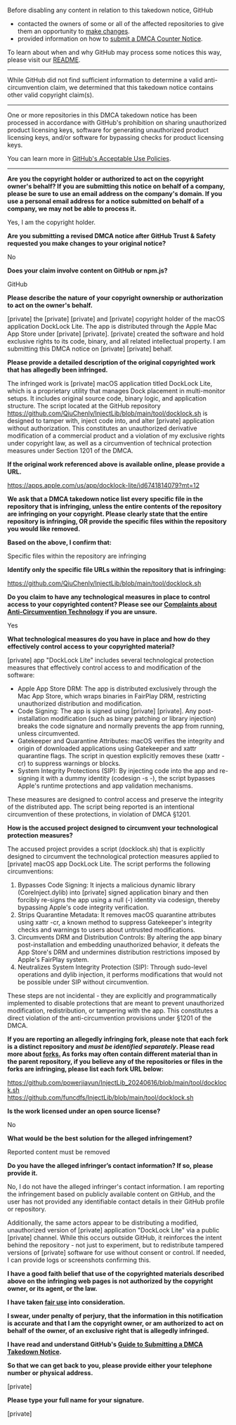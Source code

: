 Before disabling any content in relation to this takedown notice, GitHub
- contacted the owners of some or all of the affected repositories to give them an opportunity to [make changes](https://docs.github.com/en/github/site-policy/dmca-takedown-policy#a-how-does-this-actually-work).
- provided information on how to [submit a DMCA Counter Notice](https://docs.github.com/en/articles/guide-to-submitting-a-dmca-counter-notice).

To learn about when and why GitHub may process some notices this way, please visit our [README](https://github.com/github/dmca/blob/master/README.md#anatomy-of-a-takedown-notice).

---


While GitHub did not find sufficient information to determine a valid anti-circumvention claim, we determined that this takedown notice contains other valid copyright claim(s).

---

One or more repositories in this DMCA takedown notice has been processed in accordance with GitHub's prohibition on sharing unauthorized product licensing keys, software for generating unauthorized product licensing keys, and/or software for bypassing checks for product licensing keys.

You can learn more in [GitHub's Acceptable Use Policies](https://docs.github.com/en/github/site-policy/github-acceptable-use-policies).

---

**Are you the copyright holder or authorized to act on the copyright owner's behalf? If you are submitting this notice on behalf of a company, please be sure to use an email address on the company's domain. If you use a personal email address for a notice submitted on behalf of a company, we may not be able to process it.**

Yes, I am the copyright holder.

**Are you submitting a revised DMCA notice after GitHub Trust & Safety requested you make changes to your original notice?**

No

**Does your claim involve content on GitHub or npm.js?**

GitHub

**Please describe the nature of your copyright ownership or authorization to act on the owner's behalf.**

[private] the [private] [private] and [private] copyright holder of the macOS application DockLock Lite. The app is distributed through the Apple Mac App Store under [private] [private]. [private] created the software and hold exclusive rights to its code, binary, and all related intellectual property. I am submitting this DMCA notice on [private] [private] behalf.

**Please provide a detailed description of the original copyrighted work that has allegedly been infringed.**

The infringed work is [private] macOS application titled DockLock Lite, which is a proprietary utility that manages Dock placement in multi-monitor setups. It includes original source code, binary logic, and application structure. The script located at the GitHub repository https://github.com/QiuChenly/InjectLib/blob/main/tool/docklock.sh is designed to tamper with, inject code into, and alter [private] application without authorization. This constitutes an unauthorized derivative modification of a commercial product and a violation of my exclusive rights under copyright law, as well as a circumvention of technical protection measures under Section 1201 of the DMCA.

**If the original work referenced above is available online, please provide a URL.**

https://apps.apple.com/us/app/docklock-lite/id6741814079?mt=12

**We ask that a DMCA takedown notice list every specific file in the repository that is infringing, unless the entire contents of the repository are infringing on your copyright. Please clearly state that the entire repository is infringing, OR provide the specific files within the repository you would like removed.**

**Based on the above, I confirm that:**

Specific files within the repository are infringing

**Identify only the specific file URLs within the repository that is infringing:**

https://github.com/QiuChenly/InjectLib/blob/main/tool/docklock.sh

**Do you claim to have any technological measures in place to control access to your copyrighted content? Please see our <a href="https://docs.github.com/articles/guide-to-submitting-a-dmca-takedown-notice#complaints-about-anti-circumvention-technology">Complaints about Anti-Circumvention Technology</a> if you are unsure.**

Yes

**What technological measures do you have in place and how do they effectively control access to your copyrighted material?**

[private] app "DockLock Lite" includes several technological protection measures that effectively control access to and modification of the software:
- Apple App Store DRM: The app is distributed exclusively through the Mac App Store, which wraps binaries in FairPlay DRM, restricting unauthorized distribution and modification.  
- Code Signing: The app is signed using [private] [private]. Any post-installation modification (such as binary patching or library injection) breaks the code signature and normally prevents the app from running, unless circumvented.  
- Gatekeeper and Quarantine Attributes: macOS verifies the integrity and origin of downloaded applications using Gatekeeper and xattr quarantine flags. The script in question explicitly removes these (xattr -cr) to suppress warnings or blocks.  
- System Integrity Protections (SIP): By injecting code into the app and re-signing it with a dummy identity (codesign -s -), the script bypasses Apple's runtime protections and app validation mechanisms.

These measures are designed to control access and preserve the integrity of the distributed app. The script being reported is an intentional circumvention of these protections, in violation of DMCA §1201.

**How is the accused project designed to circumvent your technological protection measures?**

The accused project provides a script (docklock.sh) that is explicitly designed to circumvent the technological protection measures applied to [private] macOS app DockLock Lite. The script performs the following circumventions:  
1. Bypasses Code Signing: It injects a malicious dynamic library (CoreInject.dylib) into [private] signed application binary and then forcibly re-signs the app using a null (-) identity via codesign, thereby bypassing Apple's code integrity verification.  
2. Strips Quarantine Metadata: It removes macOS quarantine attributes using xattr -cr, a known method to suppress Gatekeeper's integrity checks and warnings to users about untrusted modifications.  
3. Circumvents DRM and Distribution Controls: By altering the app binary post-installation and embedding unauthorized behavior, it defeats the App Store's DRM and undermines distribution restrictions imposed by Apple's FairPlay system.  
4. Neutralizes System Integrity Protection (SIP): Through sudo-level operations and dylib injection, it performs modifications that would not be possible under SIP without circumvention.

These steps are not incidental - they are explicitly and programmatically implemented to disable protections that are meant to prevent unauthorized modification, redistribution, or tampering with the app. This constitutes a direct violation of the anti-circumvention provisions under §1201 of the DMCA.

**If you are reporting an allegedly infringing fork, please note that each fork is a distinct repository and <i>must be identified separately</i>. Please read more about <a href="https://docs.github.com/articles/dmca-takedown-policy#b-what-about-forks-or-whats-a-fork">forks.</a> As forks may often contain different material than in the parent repository, if you believe any of the repositories or files in the forks are infringing, please list each fork URL below:**

https://github.com/powerjiayun/InjectLib_20240616/blob/main/tool/docklock.sh  
https://github.com/funcdfs/InjectLib/blob/main/tool/docklock.sh

**Is the work licensed under an open source license?**

No

**What would be the best solution for the alleged infringement?**

Reported content must be removed

**Do you have the alleged infringer’s contact information? If so, please provide it.**

No, I do not have the alleged infringer's contact information. I am reporting the infringement based on publicly available content on GitHub, and the user has not provided any identifiable contact details in their GitHub profile or repository.

Additionally, the same actors appear to be distributing a modified, unauthorized version of [private] application "DockLock Lite" via a public [private] channel. While this occurs outside GitHub, it reinforces the intent behind the repository - not just to experiment, but to redistribute tampered versions of [private] software for use without consent or control. If needed, I can provide logs or screenshots confirming this.

**I have a good faith belief that use of the copyrighted materials described above on the infringing web pages is not authorized by the copyright owner, or its agent, or the law.**

**I have taken <a href="https://www.lumendatabase.org/topics/22">fair use</a> into consideration.**

**I swear, under penalty of perjury, that the information in this notification is accurate and that I am the copyright owner, or am authorized to act on behalf of the owner, of an exclusive right that is allegedly infringed.**

**I have read and understand GitHub's <a href="https://docs.github.com/articles/guide-to-submitting-a-dmca-takedown-notice/">Guide to Submitting a DMCA Takedown Notice</a>.**

**So that we can get back to you, please provide either your telephone number or physical address.**

[private]

**Please type your full name for your signature.**

[private]
